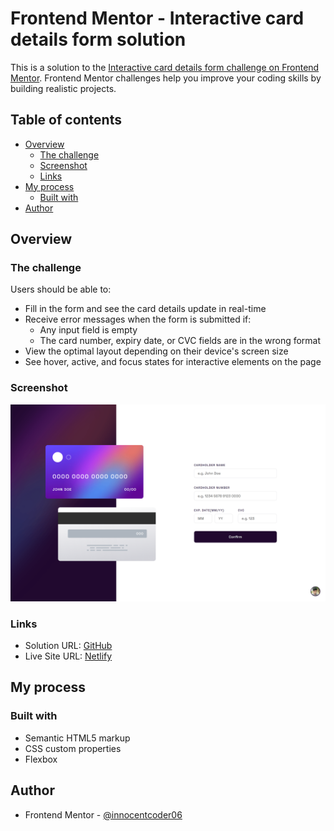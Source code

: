 # Frontend Mentor - Interactive card details form solution

This is a solution to the [Interactive card details form challenge on Frontend Mentor](https://www.frontendmentor.io/challenges/interactive-card-details-form-XpS8cKZDWw). Frontend Mentor challenges help you improve your coding skills by building realistic projects. 

## Table of contents

- [Overview](#overview)
  - [The challenge](#the-challenge)
  - [Screenshot](#screenshot)
  - [Links](#links)
- [My process](#my-process)
  - [Built with](#built-with)
- [Author](#author)

## Overview

### The challenge

Users should be able to:

- Fill in the form and see the card details update in real-time
- Receive error messages when the form is submitted if:
  - Any input field is empty
  - The card number, expiry date, or CVC fields are in the wrong format
- View the optimal layout depending on their device's screen size
- See hover, active, and focus states for interactive elements on the page

### Screenshot

![](./screenshot.png)

### Links

- Solution URL: [GitHub](https://github.com/innocentcoder06/interactive-card-details-form-main)
- Live Site URL: [Netlify](https://nanthagopal-s-interactive-card-form.netlify.app/)

## My process

### Built with

- Semantic HTML5 markup
- CSS custom properties
- Flexbox

## Author

- Frontend Mentor - [@innocentcoder06](https://www.frontendmentor.io/profile/innocentcoder06)
